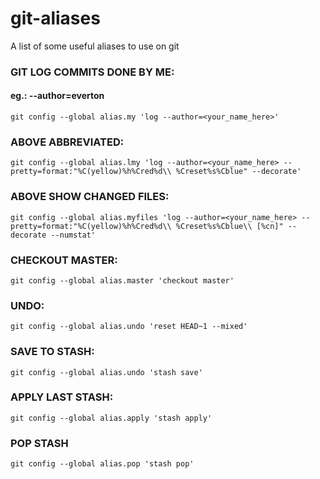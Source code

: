 # git-aliases
A list of some useful aliases to use on git

### GIT LOG COMMITS DONE BY ME:
#### eg.: --author=everton
`git config --global alias.my 'log --author=<your_name_here>'`

### ABOVE ABBREVIATED:
`git config --global alias.lmy 'log --author=<your_name_here> --pretty=format:"%C(yellow)%h%Cred%d\\ %Creset%s%Cblue" --decorate'`

### ABOVE SHOW CHANGED FILES:
`git config --global alias.myfiles 'log --author=<your_name_here> --pretty=format:"%C(yellow)%h%Cred%d\\ %Creset%s%Cblue\\ [%cn]" --decorate --numstat'`

### CHECKOUT MASTER:
`git config --global alias.master 'checkout master'`

### UNDO:
`git config --global alias.undo 'reset HEAD~1 --mixed'`

### SAVE TO STASH:
`git config --global alias.undo 'stash save'`

### APPLY LAST STASH:
`git config --global alias.apply 'stash apply'`

### POP STASH
`git config --global alias.pop 'stash pop'`
